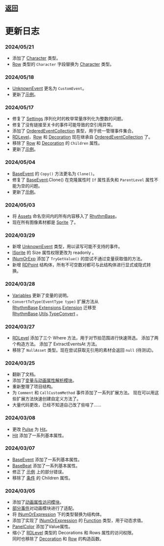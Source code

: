 ## [返回](../RadiationTherapy.md)
# 更新日志

### 2024/05/21

- 添加了 [Character](/class/Character.md) 类型。
- [Row](/class/Row.md) 类型的 `Character` 字段替换为 [Character](/class/Character.md) 类型。

### 2024/05/18

- [UnknownEvent](/class/UnknownEvent.md) 更名为 `CustomEvent`。
- 更新了[示例](/examples.md)。

### 2024/05/17

- 修复了 [Settings](/class/Settings.md) 序列化时的枚举常量序列化为整数的问题。
- 修复了没有链接至关卡的事件可能导致的空引用异常。
- 添加了 [OrderedEventCollection](/class/OrderedEventCollection.md) 类型，用于统一管理事件集合。
- [RDLevel](/class/RDLevel.md)，[Row](/class/Row.md) 和 [Decoration](/class/Decoration.md) 现在继承自 [OrderedEventCollection](/class/OrderedEventCollection.md) 了。
- 移除了 [Row](/class/Row.md) 和 [Decoration](/class/Decoration.md) 的 `Children` 属性。
- 更新了[示例](/examples.md)。

### 2024/05/04

- [BaseEvent](/class/BaseEvent.md) 的 `Copy()` 方法更名为 `Clone()`。
- 修复了 [BaseEvent](/class/BaseEvent.md).Clone() 在克隆属性时 `If` 属性丢失和 `ParentLevel` 属性不能为空的问题。
- 更新了[示例](/examples.md)。

### 2024/05/03

- 将 [Assets](/namespace/Assets.md) 命名空间内的所有内容移入了 [RhythmBase](/assembly/RhythmBase.md)。
- 现在所有图像素材都是 [Sprite](/class/Sprite.md) 了。

### 2024/03/29

- 新增 [UnknownEvent](/class/UnknownEvent.md) 类型，用以读写可能不支持的事件。
- [ISprite](/interface/ISprite.md) 的 Size 属性权限更改为 readonly 。
- [INumOrExp](/interface/INumOrExp.md) 添加了 `TryGetValue()` 的尝试不通过变量获取值的方法。
- 新增 [RDPoint](../class/RDPoint.md) 结构体，所有不可空数对都可与此结构体进行显式或隐式转换。

### 2024/03/28

- [Variables](/class/Variables.md) 更新了变量的说明。
- `ConvertToType(EventType type)` 扩展方法从 [RhythmBase](/namespaces.md).[Extensions](/namespace/Extensions.md).[Extension](/module/RhythmBase.Extension.md) 迁移至 [RhythmBase](/namespaces.md).[Utils](/namespace/Utils.md).[TypeConvert](/module/TypeConvert.md) 。

### 2024/03/27

- [RDLevel](/class/RDLevel.md) 添加了三个 Where 方法，用于对节拍范围进行快速筛选。
    添加了两个构造方法。
    添加了 ExtractEventsAt 方法。
- 移除了 `NullAsset` 类型。现在尝试获取无引用的素材会返回 `null` (待测试)。

### 2024/03/25

- 翻新了文档。
- 添加了[变量与动画属性解析模块](/namespace/Animation.md)。
- 重新整理了项目结构。
- 为 `Comment` 和 `CallCustomMethod` 事件添加了一系列扩展方法。
    现在可以用这些扩展方法快速创建自定义方法了。
- 大量代码更改，已经不知道自己改了些啥了……

### 2024/03/08

- 更改 [Pulse](/class/Hit.md) 为 [Hit](/class/Hit.md)。
- [Hit](/class/Hit.md) 添加了一系列基本属性。

### 2024/03/07

- [BaseEvent](/class/BaseEvent.md) 添加了一系列基本属性。  
- [BaseBeat](/class/BaseBeat.md) 添加了一系列基本属性。  
- 修正了 [示例](examples.md) 上的部分错误。
- 移除了 [条件](/class/BaseConditional.md) 的 Children 属性。

### 2024/03/05

- 添加了[动画属性访问模块](/namespace/Animation.md)。  
- [部分事件](/interface/IEaseEvent.md)对动画模块进行了适配。
- 将 [INumOrExpression](/interface/INumOrExp.md) 下的类型替换为结构体。
- 添加了实现了 [INumOrExpression](/interface/INumOrExp.md) 的 [Function]() 类型，用于动态求值。
- [PanelColor](#panelcolor) 添加了Value属性。
- 缩小了 [RDLevel](#rdlevel) 类型的 Decorations 和 Rows 属性的访问权限。  
同时也移除了 [Decoration](/class/Row.md) 和 [Row](/class/Row.md) 的构造函数。